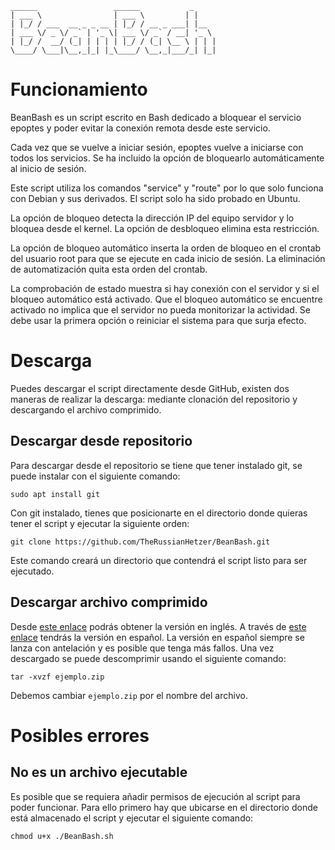     ______                 ______           _     
    | ___ \                | ___ \         | |    
    | |_/ / ___  __ _ _ __ | |_/ / __ _ ___| |__  
    | ___ \/ _ \/ _` | '_ \| ___ \/ _` / __| '_ \
    | |_/ /  __/ (_| | | | | |_/ / (_| \__ \ | | |
    \____/ \___|\__,_|_| |_\____/ \__,_|___/_| |_|

# Funcionamiento

BeanBash es un script escrito en Bash dedicado a bloquear el servicio epoptes y poder evitar la conexión remota desde este servicio.

Cada vez que se vuelve a iniciar sesión, epoptes vuelve a iniciarse con todos los servicios. Se ha incluido la opción de bloquearlo automáticamente al inicio de sesión.

Este script utiliza los comandos "service" y "route" por lo que solo funciona con Debian y sus derivados. El script solo ha sido probado en Ubuntu.

La opción de bloqueo detecta la dirección IP del equipo servidor y lo bloquea desde el kernel. La opción de desbloqueo elimina esta restricción.

La opción de bloqueo automático inserta la orden de bloqueo en el crontab del usuario root para que se ejecute en cada inicio de sesión. La eliminación de automatización quita esta orden del crontab.

La comprobación de estado muestra si hay conexión con el servidor y si el bloqueo automático está activado. Que el bloqueo automático se encuentre activado no implica que el servidor no pueda monitorizar la actividad. Se debe usar la primera opción o reiniciar el sistema para que surja efecto.

# Descarga

Puedes descargar el script directamente desde GitHub, existen dos maneras de realizar la descarga: mediante clonación del repositorio y descargando el archivo comprimido.

## Descargar desde repositorio
Para descargar desde el repositorio se tiene que tener instalado git, se puede instalar con el siguiente comando:
```
sudo apt install git
```
Con git instalado, tienes que posicionarte en el directorio donde quieras tener el script y ejecutar la siguiente orden:
```
git clone https://github.com/TheRussianHetzer/BeanBash.git
```
Este comando creará un directorio que contendrá el script listo para ser ejecutado.

## Descargar archivo comprimido

Desde [este enlace](https://github.com/TheRussianHetzer/BeanBash/archive/main.zip) podrás obtener la versión en inglés. A través de [este enlace](https://github.com/TheRussianHetzer/BeanBash/archive/es.zip) tendrás la versión en español. La versión en español siempre se lanza con antelación y es posible que tenga más fallos.
Una vez descargado se puede descomprimir usando el siguiente comando:
```
tar -xvzf ejemplo.zip
```
Debemos cambiar ```ejemplo.zip``` por el nombre del archivo.

# Posibles errores
## No es un archivo ejecutable

Es posible que se requiera añadir permisos de ejecución al script para poder funcionar. Para ello primero hay que ubicarse en el directorio donde está almacenado el script y ejecutar el siguiente comando:
```
chmod u+x ./BeanBash.sh
```

